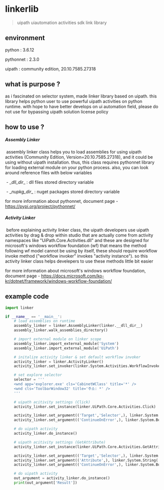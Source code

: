 # linkerlib

> uipath uiautomation activities sdk link library



## environment

python : 3.6.12

pythonnet : 2.3.0

uipath : community edition, 20.10.7585.27318



## what is purpose ?

as i fascinated on selector system, made linker library based on uipath. this library helps python user to use powerful uipath activities on python runtime. with hope to have better develops on ui automation field, please do not use for bypassing uipath solution license policy



## how to use ?

##### Assembly Linker

​	assembly linker class helps you to load assemblies for using uipath activities (Community Edition, Version=20.10.7585.27318), and it could be using without uipath installation. thus, this class requires pythonnet library for loading external module on your python process. also, you can look around reference files with below variables

​	- \__dll_dir__ : dll files stored directory variable

​	- \__nupkg_dir__ : nuget packages stored directory variable

for more information about pythonnet, document page - https://pypi.org/project/pythonnet/



##### Activity Linker

​	before explaining activity linker class, the uipath developers use uipath activities by drag & drop within studio that are actually come from activity namespaces like "UiPath.Core.Activities.dll" and these are designed for microsoft's windows workflow foundation (wf) that means the method following wf model cannot be using by itself, these should require workflow invoke method ("workflow invoker" invokes "activity instance"). so this activity linker class helps develepers to use these methods little bit easier

for more information about microsoft's windows workflow foundation, document page - https://docs.microsoft.com/ko-kr/dotnet/framework/windows-workflow-foundation/



## example code

```python
import linker

if __name__ == '__main__':
    # load assemblies on runtime
    assembly_linker = linker.AssemblyLinker(linker.__dll_dir__)
    assembly_linker.walk_assemblies_directory()

    # import external module on linker scope
    assembly_linker.import_external_module('System')
    assembly_linker.import_external_module('UiPath')

    # initalize activity linker & set default workflow invoker
    activity_linker = linker.ActivityLinker()
    activity_linker.set_invoker(linker.System.Activities.WorkflowInvoker)

    # set explore selector
    selector = '''
    <wnd app='explorer.exe' cls='CabinetWClass' title='*' />  
    <wnd cls='ToolbarWindow32' title='주소: *' />
    '''

    # uipath acitivity settings (Click)
    activity_linker.set_instance(linker.UiPath.Core.Activities.Click)

    activity_linker.set_argument(('Target','Selector',), linker.System.String(selector))
    activity_linker.set_argument(('ContinueOnError',), linker.System.Boolean(True))

    # do uipath activity
    activity_linker.do_instance()

    # uipath acitivity settings (GetAttribute)
    activity_linker.set_instance(linker.UiPath.Core.Activities.GetAttribute)

    activity_linker.set_argument(('Target','Selector',), linker.System.String(selector))
    activity_linker.set_argument(('Attribute',), linker.System.String('AppPath'))
    activity_linker.set_argument(('ContinueOnError',), linker.System.Boolean(True))

    # do uipath activity
    out_argument = activity_linker.do_instance()
    print(out_argument['Result'])
```

